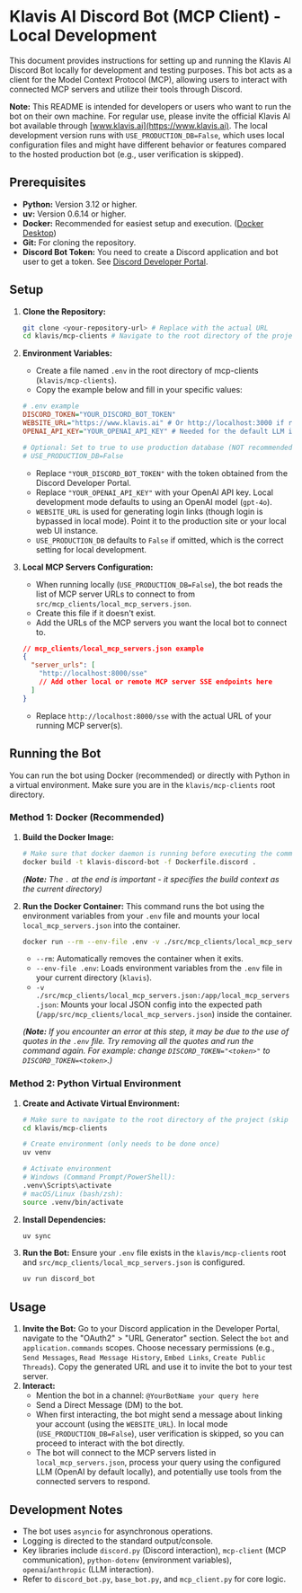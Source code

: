 # Klavis AI Discord Bot (MCP Client) - Local Development

This document provides instructions for setting up and running the Klavis AI Discord Bot locally for development and testing purposes. This bot acts as a client for the Model Context Protocol (MCP), allowing users to interact with connected MCP servers and utilize their tools through Discord.

**Note:** This README is intended for developers or users who want to run the bot on their own machine. For regular use, please invite the official Klavis AI bot available through [www.klavis.ai](https://www.klavis.ai). The local development version runs with `USE_PRODUCTION_DB=False`, which uses local configuration files and might have different behavior or features compared to the hosted production bot (e.g., user verification is skipped).

## Prerequisites

- **Python:** Version 3.12 or higher.
- **uv:** Version 0.6.14 or higher.
- **Docker:** Recommended for easiest setup and execution. ([Docker Desktop](https://www.docker.com/products/docker-desktop/))
- **Git:** For cloning the repository.
- **Discord Bot Token:** You need to create a Discord application and bot user to get a token. See [Discord Developer Portal](https://discord.com/developers/docs/intro).

## Setup

1.  **Clone the Repository:**

    ```bash
    git clone <your-repository-url> # Replace with the actual URL
    cd klavis/mcp-clients # Navigate to the root directory of the project
    ```

2.  **Environment Variables:**

    - Create a file named `.env` in the root directory of mcp-clients (`klavis/mcp-clients`).
    - Copy the example below and fill in your specific values:

    ```ini
    # .env example
    DISCORD_TOKEN="YOUR_DISCORD_BOT_TOKEN"
    WEBSITE_URL="https://www.klavis.ai" # Or http://localhost:3000 if running web UI locally
    OPENAI_API_KEY="YOUR_OPENAI_API_KEY" # Needed for the default LLM in local mode

    # Optional: Set to true to use production database (NOT recommended for local dev)
    # USE_PRODUCTION_DB=False
    ```

    - Replace `"YOUR_DISCORD_BOT_TOKEN"` with the token obtained from the Discord Developer Portal.
    - Replace `"YOUR_OPENAI_API_KEY"` with your OpenAI API key. Local development mode defaults to using an OpenAI model (`gpt-4o`).
    - `WEBSITE_URL` is used for generating login links (though login is bypassed in local mode). Point it to the production site or your local web UI instance.
    - `USE_PRODUCTION_DB` defaults to `False` if omitted, which is the correct setting for local development.

3.  **Local MCP Servers Configuration:**

    - When running locally (`USE_PRODUCTION_DB=False`), the bot reads the list of MCP server URLs to connect to from `src/mcp_clients/local_mcp_servers.json`.
    - Create this file if it doesn't exist.
    - Add the URLs of the MCP servers you want the local bot to connect to.

    ```json
    // mcp_clients/local_mcp_servers.json example
    {
      "server_urls": [
        "http://localhost:8000/sse"
        // Add other local or remote MCP server SSE endpoints here
      ]
    }
    ```

    - Replace `http://localhost:8000/sse` with the actual URL of your running MCP server(s).

## Running the Bot

You can run the bot using Docker (recommended) or directly with Python in a virtual environment. Make sure you are in the `klavis/mcp-clients` root directory.

### Method 1: Docker (Recommended)

1.  **Build the Docker Image:**

    ```bash
    # Make sure that docker daemon is running before executing the command
    docker build -t klavis-discord-bot -f Dockerfile.discord .
    ```

    _(**Note:** The `.` at the end is important - it specifies the build context as the current directory)_

2.  **Run the Docker Container:**
    This command runs the bot using the environment variables from your `.env` file and mounts your local `local_mcp_servers.json` into the container.

    ```bash
    docker run --rm --env-file .env -v ./src/mcp_clients/local_mcp_servers.json:/app/src/mcp_clients/local_mcp_servers.json klavis-discord-bot
    ```

    - `--rm`: Automatically removes the container when it exits.
    - `--env-file .env`: Loads environment variables from the `.env` file in your current directory (`klavis`).
    - `-v ./src/mcp_clients/local_mcp_servers.json:/app/local_mcp_servers.json`: Mounts your local JSON config into the expected path (`/app/src/mcp_clients/local_mcp_servers.json`) inside the container.

    _(**Note:** If you encounter an error at this step, it may be due to the use of quotes in the `.env` file. Try removing all the quotes and run the command again. For example: change `DISCORD_TOKEN="<token>"` to `DISCORD_TOKEN=<token>`.)_

### Method 2: Python Virtual Environment

1.  **Create and Activate Virtual Environment:**

    ```bash
    # Make sure to navigate to the root directory of the project (skip if already done)
    cd klavis/mcp-clients
    ```

    ```bash
    # Create environment (only needs to be done once)
    uv venv

    # Activate environment
    # Windows (Command Prompt/PowerShell):
    .venv\Scripts\activate
    # macOS/Linux (bash/zsh):
    source .venv/bin/activate
    ```

2.  **Install Dependencies:**

    ```bash
    uv sync
    ```

3.  **Run the Bot:**
    Ensure your `.env` file exists in the `klavis/mcp-clients` root and `src/mcp_clients/local_mcp_servers.json` is configured.
    ```bash
    uv run discord_bot
    ```

## Usage

1.  **Invite the Bot:** Go to your Discord application in the Developer Portal, navigate to the "OAuth2" > "URL Generator" section. Select the `bot` and `application.commands` scopes. Choose necessary permissions (e.g., `Send Messages`, `Read Message History`, `Embed Links`, `Create Public Threads`). Copy the generated URL and use it to invite the bot to your test server.
2.  **Interact:**
    - Mention the bot in a channel: `@YourBotName your query here`
    - Send a Direct Message (DM) to the bot.
    - When first interacting, the bot might send a message about linking your account (using the `WEBSITE_URL`). In local mode (`USE_PRODUCTION_DB=False`), user verification is skipped, so you can proceed to interact with the bot directly.
    - The bot will connect to the MCP servers listed in `local_mcp_servers.json`, process your query using the configured LLM (OpenAI by default locally), and potentially use tools from the connected servers to respond.

## Development Notes

- The bot uses `asyncio` for asynchronous operations.
- Logging is directed to the standard output/console.
- Key libraries include `discord.py` (Discord interaction), `mcp-client` (MCP communication), `python-dotenv` (environment variables), `openai`/`anthropic` (LLM interaction).
- Refer to `discord_bot.py`, `base_bot.py`, and `mcp_client.py` for core logic.
